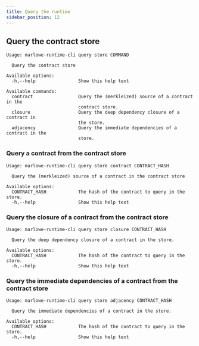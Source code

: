 ```yaml
---
title: Query the runtime
sidebar_position: 12
---
```


## Query the contract store

```console
Usage: marlowe-runtime-cli query store COMMAND

  Query the contract store

Available options:
  -h,--help                Show this help text

Available commands:
  contract                 Query the (merkleized) source of a contract in the
                           contract store.
  closure                  Query the deep dependency closure of a contract in
                           the store.
  adjacency                Query the immediate dependencies of a contract in the
                           store.
```

### Query a contract from the contract store

```console
Usage: marlowe-runtime-cli query store contract CONTRACT_HASH

  Query the (merkleized) source of a contract in the contract store

Available options:
  CONTRACT_HASH            The hash of the contract to query in the store.
  -h,--help                Show this help text
```

### Query the closure of a contract from the contract store

```console
Usage: marlowe-runtime-cli query store closure CONTRACT_HASH

  Query the deep dependency closure of a contract in the store.

Available options:
  CONTRACT_HASH            The hash of the contract to query in the store.
  -h,--help                Show this help text
```

### Query the immediate dependencies of a contract from the contract store

```console
Usage: marlowe-runtime-cli query store adjacency CONTRACT_HASH

  Query the immediate dependencies of a contract in the store.

Available options:
  CONTRACT_HASH            The hash of the contract to query in the store.
  -h,--help                Show this help text
```
